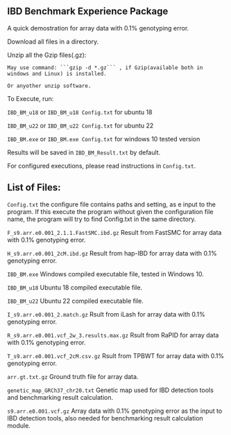 ## IBD Benchmark Experience Package
A quick demostration for array data with 0.1% genotyping error.

Download all files in a directory.

Unzip all the Gzip files(.gz):

    May use command: ```gzip -d *.gz``` , if Gzip(available both in windows and Linux) is installed.
  
    Or anyother unzip software.
  
To Execute, run:

  ```IBD_BM_u18``` or ```IBD_BM_u18 Config.txt``` for ubuntu 18
  
  ```IBD_BM_u22``` or ```IBD_BM_u22 Config.txt``` for ubuntu 22
  
  ```IBD_BM.exe``` or ```IBD_BM.exe Config.txt``` for windows 10 tested version
  

Results will be saved in ```IBD_BM_Result.txt``` by default.  

For configured executions, please read instructions in ```Config.txt```.


## List of Files:

```Config.txt``` the configure file contains paths and setting, as e input to the program. If this execute the program without given the configuration file name, the program will try to find Config.txt in the same directory.

```F_s9.arr.e0.001_2.1.1.FastSMC.ibd.gz``` Result from FastSMC for array data with 0.1% genotyping error.

```H_s9.arr.e0.001_2cM.ibd.gz``` Result from hap-IBD for array data with 0.1% genotyping error.

```IBD_BM.exe``` Windows compiled executable file, tested in Windows 10.

```IBD_BM_u18``` Ubuntu 18 compiled executable file.

```IBD_BM_u22``` Ubuntu 22 compiled executable file.

```I_s9.arr.e0.001_2.match.gz``` Rsult from iLash for array data with 0.1% genotyping error.

```R_s9.arr.e0.001.vcf_2w_3.results.max.gz``` Rsult from RaPID for array data with 0.1% genotyping error.

```T_s9.arr.e0.001.vcf_2cM.csv.gz``` Rsult from TPBWT for array data with 0.1% genotyping error.

```arr.gt.txt.gz``` Ground truth file for array data.

```genetic_map_GRCh37_chr20.txt``` Genetic map used for IBD detection tools and benchmarking result calculation.

```s9.arr.e0.001.vcf.gz``` Array data with 0.1% genotyping error as the input to IBD detection tools, also needed for benchmarking result calculation module.
